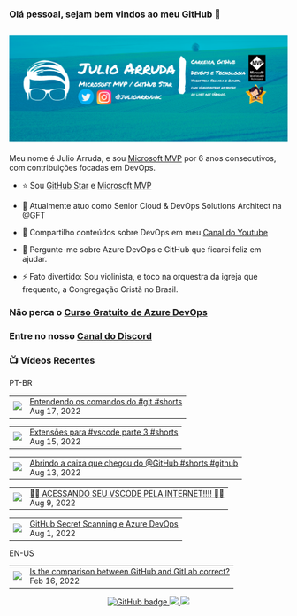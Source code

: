 ### Olá pessoal, sejam bem vindos ao meu GitHub 👋

## [![Julio Arruda Header](https://raw.githubusercontent.com/julioarruda/julioarruda/master/fundo%20github.png)](https://youtube.com/user/julioarrudac)
Meu nome é Julio Arruda, e sou [Microsoft MVP](https://mvp.microsoft.com/pt-br/PublicProfile/5002557?fullName=Julio%20%20Arruda) por 6 anos consecutivos, com contribuições focadas em DevOps.


- ⭐ Sou [GitHub Star](https://stars.github.com/profiles/julioarruda) e [Microsoft MVP](https://mvp.microsoft.com/pt-br/PublicProfile/5002557?fullName=Julio%20%20Arruda)

- 🔭 Atualmente atuo como Senior Cloud & DevOps Solutions Architect na @GFT

- 👯 Compartilho conteúdos sobre DevOps em meu [Canal do Youtube](https://youtube.com/user/julioarrudac)

- 💬 Pergunte-me sobre Azure DevOps e GitHub que ficarei feliz em ajudar.

- ⚡ Fato divertido: Sou violinista, e toco na orquestra da igreja que frequento, a Congregação Cristã no Brasil.





### Não perca o [Curso Gratuito de Azure DevOps](https://github.com/julioarruda/Curso-Azure-DevOps)

### Entre no nosso [Canal do Discord](https://discord.gg/HAr9WFYkpB)


### 📺 Vídeos Recentes

PT-BR

<!-- YOUTUBE:START --><table><tr><td><a href="https://www.youtube.com/watch?v=2HWm5yOQYtM"><img width="140px" src="https://i.ytimg.com/vi/2HWm5yOQYtM/mqdefault.jpg"></a></td>
<td><a href="https://www.youtube.com/watch?v=2HWm5yOQYtM">Entendendo os comandos do #git #shorts</a><br/>Aug 17, 2022</td></tr></table>
<table><tr><td><a href="https://www.youtube.com/watch?v=-kLIiiQA1gc"><img width="140px" src="https://i.ytimg.com/vi/-kLIiiQA1gc/mqdefault.jpg"></a></td>
<td><a href="https://www.youtube.com/watch?v=-kLIiiQA1gc">Extensões para #vscode parte 3 #shorts</a><br/>Aug 15, 2022</td></tr></table>
<table><tr><td><a href="https://www.youtube.com/watch?v=0WYZIqXtTdc"><img width="140px" src="https://i.ytimg.com/vi/0WYZIqXtTdc/mqdefault.jpg"></a></td>
<td><a href="https://www.youtube.com/watch?v=0WYZIqXtTdc">Abrindo a caixa que chegou do @GitHub  #shorts #github</a><br/>Aug 13, 2022</td></tr></table>
<table><tr><td><a href="https://www.youtube.com/watch?v=NwHzzrYkAnM"><img width="140px" src="https://i.ytimg.com/vi/NwHzzrYkAnM/mqdefault.jpg"></a></td>
<td><a href="https://www.youtube.com/watch?v=NwHzzrYkAnM">🤯​🤯​ ACESSANDO SEU VSCODE PELA INTERNET!!!! 🤯​🤯​</a><br/>Aug 9, 2022</td></tr></table>
<table><tr><td><a href="https://www.youtube.com/watch?v=X2-PB59EVes"><img width="140px" src="https://i.ytimg.com/vi/X2-PB59EVes/mqdefault.jpg"></a></td>
<td><a href="https://www.youtube.com/watch?v=X2-PB59EVes">GitHub Secret Scanning e Azure DevOps</a><br/>Aug 1, 2022</td></tr></table>
<!-- YOUTUBE:END -->

EN-US
<!-- YOUTUBEEN:START --><table><tr><td><a href="https://www.youtube.com/watch?v=wHo1ftsyzNE"><img width="140px" src="https://i.ytimg.com/vi/wHo1ftsyzNE/mqdefault.jpg"></a></td>
<td><a href="https://www.youtube.com/watch?v=wHo1ftsyzNE">Is the comparison between GitHub and GitLab correct?</a><br/>Feb 16, 2022</td></tr></table>
<!-- YOUTUBEEN:END -->



<p align="center">
  <a href="https://github.com/julioarruda?tab=followers">
    <img src="https://img.shields.io/github/followers/julioarruda?label=Followers&logo=GitHub&style=for-the-badge" alt="GitHub badge" />
  </a>
  <a href="http://twitter.com/julioarrudac">
    <img src="https://img.shields.io/twitter/follow/julioarrudac?label=Twitter&logo=twitter&style=for-the-badge" />
  </a>
  <a href="http://youtube.com/c/julioarruda?sub_confirmation=1">
    <img src="https://img.shields.io/youtube/views/4BYlkYtHNus?label=YouTube&logo=YouTube&style=for-the-badge" />
  </a>
</p>

<!--
**julioarruda/julioarruda** is a ✨ _special_ ✨ repository because its `README.md` (this file) appears on your GitHub profile.

Here are some ideas to get you started:

- 🔭 I’m currently working on ...
- 🌱 I’m currently learning ...
- 👯 I’m looking to collaborate on ...
- 🤔 I’m looking for help with ...
- 💬 Ask me about ...
- 📫 How to reach me: ...
- 😄 Pronouns: ...
- ⚡ Fun fact: ...
-->
